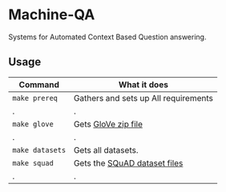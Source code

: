 # Machine-QA
Systems for Automated Context Based Question answering.


Usage
-----

Command | What it does
--------|------------
`make prereq` | Gathers and sets up All requirements
. | .
`make glove` | Gets [GloVe zip file](https://nlp.stanford.edu/projects/glove/)
. | .
`make datasets` | Gets all datasets.
`make squad` | Gets the [SQuAD dataset files](https://rajpurkar.github.io/SQuAD-explorer/)
. | .
